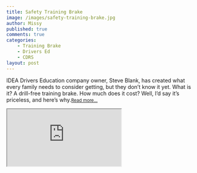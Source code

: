 ```yaml
---
title: Safety Training Brake
image: /images/safety-training-brake.jpg
author: Missy
published: true
comments: true
categories: 
    - Training Brake
    - Drivers Ed
    - CDRS
layout: post
---
```


IDEA Drivers Education company owner, Steve Blank, has created what every family needs to consider getting, but they don’t know it yet. What is it? A drill-free training brake. How much does it cost? Well, I’d say it’s priceless, and here’s why.<small>[Read more...](/docs/new-safe-driving-product-for-families.pdf)</small>

<!--<embed src="/docs/new-safe-driving-product-for-families.pdf" width="1000" height="1000" type="application/pdf"/>-->

<div class="embed-responsive embed-responsive-16by9">
  <iframe class="embed-responsive-item" src="https://www.youtube.com/embed/DIy5c-Lf4M4" allowfullscreen></iframe>
</div>